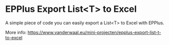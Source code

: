 # EPPlus Export List&lt;T&gt; to Excel

A simple piece of code you can easily export a List&lt;T&gt; to Excel with EPPlus.

More info: https://www.vanderwaal.eu/mini-projecten/epplus-export-list-t-to-excel
